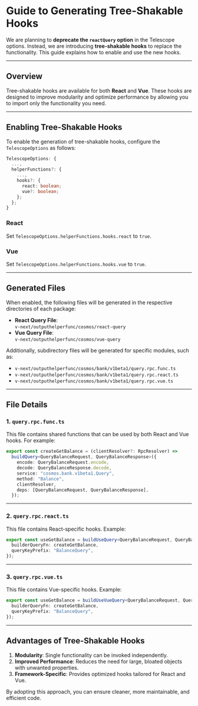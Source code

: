 # Guide to Generating Tree-Shakable Hooks

We are planning to **deprecate the `reactQuery` option** in the Telescope options. Instead, we are introducing **tree-shakable hooks** to replace the functionality. This guide explains how to enable and use the new hooks.

---

## Overview
Tree-shakable hooks are available for both **React** and **Vue**. These hooks are designed to improve modularity and optimize performance by allowing you to import only the functionality you need.

---

## Enabling Tree-Shakable Hooks

To enable the generation of tree-shakable hooks, configure the `TelescopeOptions` as follows:

```typescript
TelescopeOptions: {
  ...,  
  helperFunctions?: {
    ...,  
    hooks?: {
      react: boolean;
      vue?: boolean;
    };
  };
}
```

### **React**
Set `TelescopeOptions.helperFunctions.hooks.react` to `true`.

### **Vue**
Set `TelescopeOptions.helperFunctions.hooks.vue` to `true`.

---

## Generated Files

When enabled, the following files will be generated in the respective directories of each package:

- **React Query File**:  
  `v-next/outputhelperfunc/cosmos/react-query`
- **Vue Query File**:  
  `v-next/outputhelperfunc/cosmos/vue-query`

Additionally, subdirectory files will be generated for specific modules, such as:

- `v-next/outputhelperfunc/cosmos/bank/v1beta1/query.rpc.func.ts`
- `v-next/outputhelperfunc/cosmos/bank/v1beta1/query.rpc.react.ts`
- `v-next/outputhelperfunc/cosmos/bank/v1beta1/query.rpc.vue.ts`

---

## File Details

### **1. `query.rpc.func.ts`**
This file contains shared functions that can be used by both React and Vue hooks. For example:

```typescript
export const createGetBalance = (clientResolver?: RpcResolver) =>
  buildQuery<QueryBalanceRequest, QueryBalanceResponse>({
    encode: QueryBalanceRequest.encode,
    decode: QueryBalanceResponse.decode,
    service: "cosmos.bank.v1beta1.Query",
    method: "Balance",
    clientResolver,
    deps: [QueryBalanceRequest, QueryBalanceResponse],
  });
```

---

### **2. `query.rpc.react.ts`**
This file contains React-specific hooks. Example:

```typescript
export const useGetBalance = buildUseQuery<QueryBalanceRequest, QueryBalanceResponse>({
  builderQueryFn: createGetBalance,
  queryKeyPrefix: "BalanceQuery",
});
```

---

### **3. `query.rpc.vue.ts`**
This file contains Vue-specific hooks. Example:

```typescript
export const useGetBalance = buildUseVueQuery<QueryBalanceRequest, QueryBalanceResponse>({
  builderQueryFn: createGetBalance,
  queryKeyPrefix: "BalanceQuery",
});
```

---

## Advantages of Tree-Shakable Hooks

1. **Modularity**: Single functionality can be invoked independently.
2. **Improved Performance**: Reduces the need for large, bloated objects with unwanted properties.
3. **Framework-Specific**: Provides optimized hooks tailored for React and Vue.

By adopting this approach, you can ensure cleaner, more maintainable, and efficient code.
